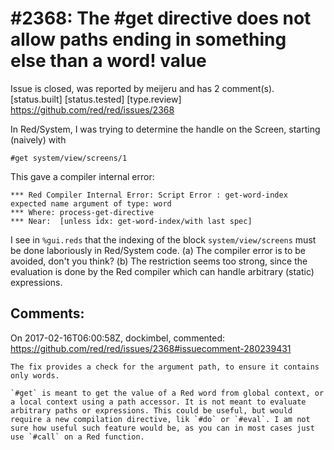 
#2368: The #get directive does not allow paths ending in something else than a word! value
================================================================================
Issue is closed, was reported by meijeru and has 2 comment(s).
[status.built] [status.tested] [type.review]
<https://github.com/red/red/issues/2368>

In Red/System, I was trying to determine the handle on the Screen, starting (naively) with
```
#get system/view/screens/1
```
This gave a compiler internal error:
```
*** Red Compiler Internal Error: Script Error : get-word-index expected name argument of type: word 
*** Where: process-get-directive 
*** Near:  [unless idx: get-word-index/with last spec] 
```
I see in `%gui.reds` that the indexing of the block `system/view/screens` must be done laboriously in Red/System code.
(a) The compiler error is to be avoided, don't you think?
(b) The restriction seems too strong, since the evaluation is done by the Red compiler which can handle arbitrary (static) expressions.


Comments:
--------------------------------------------------------------------------------

On 2017-02-16T06:00:58Z, dockimbel, commented:
<https://github.com/red/red/issues/2368#issuecomment-280239431>

    The fix provides a check for the argument path, to ensure it contains only words.
    
    `#get` is meant to get the value of a Red word from global context, or a local context using a path accessor. It is not meant to evaluate arbitrary paths or expressions. This could be useful, but would require a new compilation directive, lik `#do` or `#eval`. I am not sure how useful such feature would be, as you can in most cases just use `#call` on a Red function.

